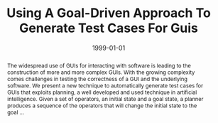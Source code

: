 ---
title: "Using A Goal-Driven Approach To Generate Test Cases For Guis"
abstract: "The widespread use of GUIs for interacting with software is leading to the construction of more and more complex GUIs. With the growing complexity comes challenges in testing the correctness of a GUI and the underlying software. We present a new technique to automatically generate test cases for GUIs that exploits planning, a well developed and used technique in artificial intelligence. Given a set of operators, an initial state and a goal state, a planner produces a sequence of the operators that will change the initial state to the goal …"
date: 1999-01-01
venue: "Proceedings of the 1999 International Conference on Software Engineering, ICSE' 99, Los Angeles, CA, USA, May 16-22, 1999"
paperurl: https://ieeexplore.ieee.org/abstract/document/841016/
authors: "Atif M. Memon, Martha E. Pollack and Mary Lou Soffa"
awards: ""
---